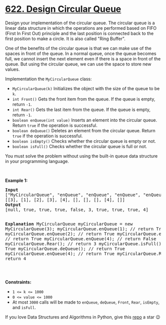 # [622. Design Circular Queue][title]

<p>Design your implementation of the circular queue. The circular queue is a linear data structure in which the operations are performed based on FIFO (First In First Out) principle and the last position is connected back to the first position to make a circle. It is also called "Ring Buffer".</p>
<p>One of the benefits of the circular queue is that we can make use of the spaces in front of the queue. In a normal queue, once the queue becomes full, we cannot insert the next element even if there is a space in front of the queue. But using the circular queue, we can use the space to store new values.</p>
<p>Implementation the <code>MyCircularQueue</code> class:</p>
<ul>
<li><code>MyCircularQueue(k)</code> Initializes the object with the size of the queue to be <code>k</code>.</li>
<li><code>int Front()</code> Gets the front item from the queue. If the queue is empty, return <code>-1</code>.</li>
<li><code>int Rear()</code> Gets the last item from the queue. If the queue is empty, return <code>-1</code>.</li>
<li><code>boolean enQueue(int value)</code> Inserts an element into the circular queue. Return <code>true</code> if the operation is successful.</li>
<li><code>boolean deQueue()</code> Deletes an element from the circular queue. Return <code>true</code> if the operation is successful.</li>
<li><code>boolean isEmpty()</code> Checks whether the circular queue is empty or not.</li>
<li><code>boolean isFull()</code> Checks whether the circular queue is full or not.</li>
</ul>
<p>You must solve the problem without using the built-in queue data structure in your programming language. </p>
<p> </p>
<p><strong>Example 1:</strong></p>
<pre><strong>Input</strong>
["MyCircularQueue", "enQueue", "enQueue", "enQueue", "enQueue", "Rear", "isFull", "deQueue", "enQueue", "Rear"]
[[3], [1], [2], [3], [4], [], [], [], [4], []]
<strong>Output</strong>
[null, true, true, true, false, 3, true, true, true, 4]

<strong>Explanation</strong>
MyCircularQueue myCircularQueue = new MyCircularQueue(3);
myCircularQueue.enQueue(1); // return True
myCircularQueue.enQueue(2); // return True
myCircularQueue.enQueue(3); // return True
myCircularQueue.enQueue(4); // return False
myCircularQueue.Rear();     // return 3
myCircularQueue.isFull();   // return True
myCircularQueue.deQueue();  // return True
myCircularQueue.enQueue(4); // return True
myCircularQueue.Rear();     // return 4
</pre>
<p> </p>
<p><strong>Constraints:</strong></p>
<ul>
<li><code>1 &lt;= k &lt;= 1000</code></li>
<li><code>0 &lt;= value &lt;= 1000</code></li>
<li>At most <code>3000</code> calls will be made to <code>enQueue</code>, <code>deQueue</code>, <code>Front</code>, <code>Rear</code>, <code>isEmpty</code>, and <code>isFull</code>.</li>
</ul>


If you love Data Structures and Algorithms in Python, give this [repo][me] a star :wink:

[title]: https://leetcode.com/problems/design-circular-queue
[me]: https://github.com/bumblebee211196/awesome-python-leetcode